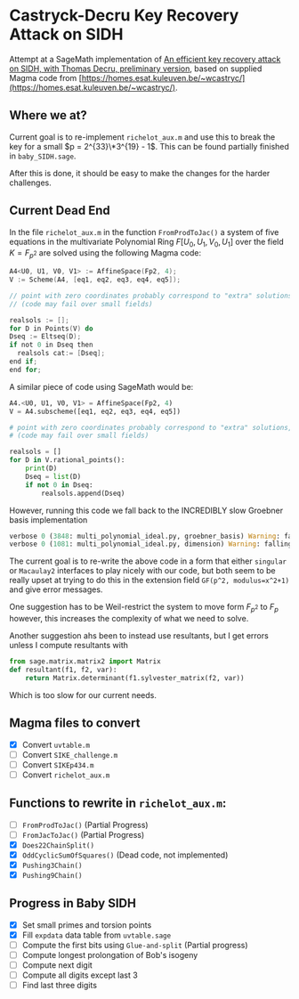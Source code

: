 # Castryck-Decru Key Recovery Attack on SIDH

Attempt at a SageMath implementation of [An efficient key recovery attack on SIDH, with Thomas Decru, preliminary version](https://eprint.iacr.org/2022/975.pdf), based on supplied Magma code from [https://homes.esat.kuleuven.be/~wcastryc/](https://homes.esat.kuleuven.be/~wcastryc/).

## Where we at?

Current goal is to re-implement `richelot_aux.m` and use this to break the key for a small $p = 2^{33}\*3^{19} - 1$. This can be found partially finished in `baby_SIDH.sage`. 

After this is done, it should be easy to make the changes for the harder challenges.

## Current Dead End

In the file `richelot_aux.m` in the function `FromProdToJac()` a system of five equations in the multivariate Polynomial Ring $F[U_0, U_1, V_0, U_1]$ over the field $K = F_{p^2}$ are solved using the following Magma code:

```c
A4<U0, U1, V0, V1> := AffineSpace(Fp2, 4);
V := Scheme(A4, [eq1, eq2, eq3, eq4, eq5]);

// point with zero coordinates probably correspond to "extra" solutions, we should be left with 4 sols
// (code may fail over small fields)

realsols := [];
for D in Points(V) do
Dseq := Eltseq(D);
if not 0 in Dseq then
  realsols cat:= [Dseq];
end if;
end for;
```

A similar piece of code using SageMath would be:

```py
A4.<U0, U1, V0, V1> = AffineSpace(Fp2, 4)
V = A4.subscheme([eq1, eq2, eq3, eq4, eq5])

# point with zero coordinates probably correspond to "extra" solutions, we should be left with 4 sols
# (code may fail over small fields)

realsols = []
for D in V.rational_points():
    print(D)
    Dseq = list(D)
    if not 0 in Dseq:
        realsols.append(Dseq)
```

However, running this code we fall back to the INCREDIBLY slow Groebner basis implementation
```py
verbose 0 (3848: multi_polynomial_ideal.py, groebner_basis) Warning: falling back to very slow toy implementation.
verbose 0 (1081: multi_polynomial_ideal.py, dimension) Warning: falling back to very slow toy implementation.
```

The current goal is to re-write the above code in a form that either `singular` or `Macaulay2` interfaces to play nicely with our code, but both seem to be really upset at trying to do this in the extension field `GF(p^2, modulus=x^2+1)` and give error messages.

One suggestion has to be Weil-restrict the system to move form $F_{p^2}$ to $F_p$ however, this increases the complexity of what we need to solve.

Another suggestion ahs been to instead use resultants, but I get errors unless I compute resultants with

```py
from sage.matrix.matrix2 import Matrix 
def resultant(f1, f2, var):
    return Matrix.determinant(f1.sylvester_matrix(f2, var))
```

Which is too slow for our current needs.

## Magma files to convert

- [x] Convert `uvtable.m`
- [ ] Convert `SIKE_challenge.m`
- [ ] Convert `SIKEp434.m`
- [ ] Convert `richelot_aux.m`

## Functions to rewrite in `richelot_aux.m`:

- [ ] `FromProdToJac()` (Partial Progress) 
- [ ] `FromJacToJac()` (Partial Progress)
- [x] `Does22ChainSplit()`
- [x] `OddCyclicSumOfSquares()` (Dead code, not implemented)
- [x] `Pushing3Chain()`
- [x] `Pushing9Chain()`

## Progress in Baby SIDH

- [x] Set small primes and torsion points
- [x] Fill `expdata` data table from `uvtable.sage`
- [ ] Compute the first bits using `Glue-and-split` (Partial progress)
- [ ] Compute longest prolongation of Bob's isogeny
- [ ] Compute next digit
- [ ] Compute all digits except last 3
- [ ] Find last three digits
